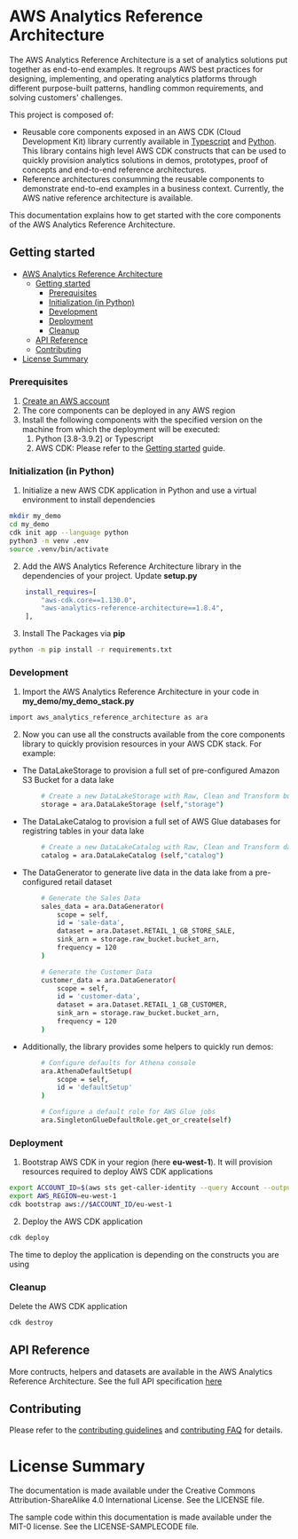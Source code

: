 # AWS Analytics Reference Architecture

The AWS Analytics Reference Architecture is a set of analytics solutions put together as end-to-end examples.
It regroups AWS best practices for designing, implementing, and operating analytics platforms through different purpose-built patterns, handling common requirements, and solving customers' challenges.

This project is composed of:
 * Reusable core components exposed in an AWS CDK (Cloud Development Kit) library currently available in [Typescript]() and [Python](). This library contains high level AWS CDK constructs that can be used to quickly provision analytics solutions in demos, prototypes, proof of concepts and end-to-end reference architectures. 
 * Reference architectures consumming the reusable components to demonstrate end-to-end examples in a business context. Currently, the AWS native reference architecture is available.

This documentation explains how to get started with the core components of the AWS Analytics Reference Architecture.

## Getting started

- [AWS Analytics Reference Architecture](#aws-analytics-reference-architecture)
  - [Getting started](#getting-started)
    - [Prerequisites](#prerequisites)
    - [Initialization (in Python)](#initialization-in-python)
    - [Development](#development)
    - [Deployment](#deployment)
    - [Cleanup](#cleanup)
  - [API Reference](#api-reference)
  - [Contributing](#contributing)
- [License Summary](#license-summary)

### Prerequisites

1. [Create an AWS account](https://aws.amazon.com/premiumsupport/knowledge-center/create-and-activate-aws-account/)
2. The core components can be deployed in any AWS region
3. Install the following components with the specified version on the machine from which the deployment will be executed:
    1. Python [3.8-3.9.2] or Typescript
    2. AWS CDK: Please refer to the [Getting started](https://docs.aws.amazon.com/cdk/latest/guide/getting_started.html) guide.


### Initialization (in Python)

1. Initialize a new AWS CDK application in Python and use a virtual environment to install dependencies

```bash
mkdir my_demo
cd my_demo
cdk init app --language python
python3 -m venv .env
source .venv/bin/activate
```

2. Add the AWS Analytics Reference Architecture library in the dependencies of your project. Update **setup.py** 

```bash
    install_requires=[
        "aws-cdk.core==1.130.0",
        "aws-analytics-reference-architecture==1.8.4",
    ],
```
3. Install The Packages via **pip**

```bash
python -m pip install -r requirements.txt
```

### Development

1. Import the AWS Analytics Reference Architecture in your code in **my_demo/my_demo_stack.py**

```bash
import aws_analytics_reference_architecture as ara
```

2. Now you can use all the constructs available from the core components library to quickly provision resources in your AWS CDK stack. For example:

* The DataLakeStorage to provision a full set of pre-configured Amazon S3 Bucket for a data lake

```bash
        # Create a new DataLakeStorage with Raw, Clean and Transform buckets configured with data lake best practices
        storage = ara.DataLakeStorage (self,"storage")     
```

* The DataLakeCatalog to provision a full set of AWS Glue databases for registring tables in your data lake

```bash
        # Create a new DataLakeCatalog with Raw, Clean and Transform databases
        catalog = ara.DataLakeCatalog (self,"catalog")     
```

* The DataGenerator to generate live data in the data lake from a pre-configured retail dataset

```bash
        # Generate the Sales Data
        sales_data = ara.DataGenerator(
            scope = self, 
            id = 'sale-data', 
            dataset = ara.Dataset.RETAIL_1_GB_STORE_SALE, 
            sink_arn = storage.raw_bucket.bucket_arn, 
            frequency = 120
        )
```

```bash
        # Generate the Customer Data
        customer_data = ara.DataGenerator(
            scope = self, 
            id = 'customer-data', 
            dataset = ara.Dataset.RETAIL_1_GB_CUSTOMER, 
            sink_arn = storage.raw_bucket.bucket_arn, 
            frequency = 120
        )
```

* Additionally, the library provides some helpers to quickly run demos:

```bash
        # Configure defaults for Athena console
        ara.AthenaDefaultSetup(
            scope = self,
            id = 'defaultSetup'
        )
```

```bash
        # Configure a default role for AWS Glue jobs
        ara.SingletonGlueDefaultRole.get_or_create(self)
```

### Deployment

1. Bootstrap AWS CDK in your region (here **eu-west-1**). It will provision resources required to deploy AWS CDK applications

```bash
export ACCOUNT_ID=$(aws sts get-caller-identity --query Account --output text)
export AWS_REGION=eu-west-1
cdk bootstrap aws://$ACCOUNT_ID/eu-west-1
```
2. Deploy the AWS CDK application

```bash
cdk deploy
```

The time to deploy the application is depending on the constructs you are using

### Cleanup

Delete the AWS CDK application

```bash
cdk destroy
```

## API Reference

More contructs, helpers and datasets are available in the AWS Analytics Reference Architecture. See the full API specification [here](https://constructs.dev/packages/aws-analytics-reference-architecture/v/1.8.4?lang=python)

## Contributing

Please refer to the [contributing guidelines](../CONTRIBUTING.md) and [contributing FAQ](../CONTRIB_FAQ.md) for details.

# License Summary

The documentation is made available under the Creative Commons Attribution-ShareAlike 4.0 International License. See the LICENSE file.

The sample code within this documentation is made available under the MIT-0 license. See the LICENSE-SAMPLECODE file.